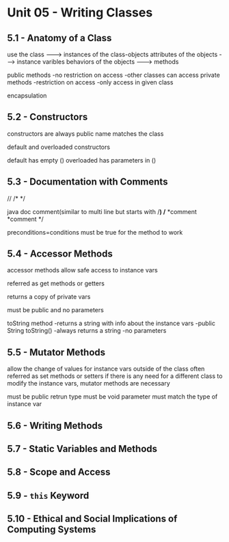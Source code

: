 # Unit 05 - Writing Classes

## 5.1 - Anatomy of a Class

use the class ---> instances of the class-objects
attributes of the objects ---> instance varibles
behaviors of the objects ---> methods

public methods
-no restriction on access
-other classes can access
private methods
-restriction on access
-only access in given class

encapsulation

## 5.2 - Constructors

constructors are always public
name matches the class

default and overloaded constructors

default has empty ()
overloaded has parameters in ()

## 5.3 - Documentation with Comments

//
/*    */

java doc comment(similar to multi line but starts with /**)
/**
*comment
*comment
*/

preconditions=conditions must be true for the method to work

## 5.4 - Accessor Methods

accessor methods allow safe access to instance vars

referred as get methods or getters

returns a copy of private vars

must be public and no parameters

toString method
-returns a string with info about the instance vars
-public String toString()
-always returns a string
-no parameters

## 5.5 - Mutator Methods

allow the change of values for instance vars outside of the class
often referred as set methods or setters
if there is any need for a different class to modify the instance vars, mutator methods are necessary

must be public
retrun type must be void
parameter must match the type of instance var

## 5.6 - Writing Methods

## 5.7 - Static Variables and Methods

## 5.8 - Scope and Access

## 5.9 - `this` Keyword

## 5.10 - Ethical and Social Implications of Computing Systems
